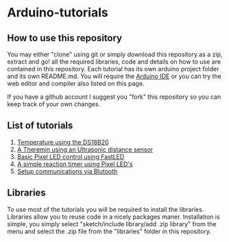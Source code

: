 # Arduino-tutorials

## How to use this repository

You may either "clone" using git or simply download this repository as a zip, extract and go! all the required libraries, code and details on how to use are contained in this repository. Each tutorial has its own arduino project folder and its own README.md. You will require the [Arduino IDE](https://www.arduino.cc/en/Main/Software) or you can try the web editor and compiler also listed on this page.

If you have a github account I suggest you "fork" this repository so you can keep track of your own changes.

## List of tutorials

1. [Temperature using the DS18B20](TemperatureDS18B20/README.md)
2. [A Theremin using an Ultrasonic distance sensor](UltrasonicTheremin/README.md)
3. [Basic Pixel LED control using FastLED](10xFastLed/README.md)
4. [A simple reaction timer using Pixel LED's](PixelLEDGame/README.md)
5. [Setup communications via Blutooth](BlutoothPairing/README.md)




## Libraries

To use most of the tutorials you will be required to install the libraries. Libraries allow you to reuse code in a nicely packages maner.
Installation is simple, you simply select "sketch/include library/add .zip library" from the menu and select the .zip file from the "libraries" folder in this repository.
